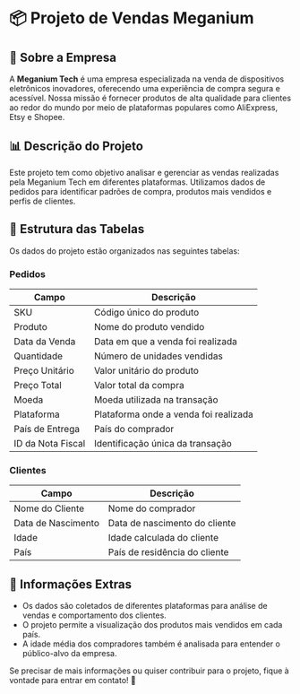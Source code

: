 # 📦 Projeto de Vendas Meganium

## 🏢 Sobre a Empresa
A **Meganium Tech** é uma empresa especializada na venda de dispositivos eletrônicos inovadores, oferecendo uma experiência de compra segura e acessível. Nossa missão é fornecer produtos de alta qualidade para clientes ao redor do mundo por meio de plataformas populares como AliExpress, Etsy e Shopee.

## 📊 Descrição do Projeto
Este projeto tem como objetivo analisar e gerenciar as vendas realizadas pela Meganium Tech em diferentes plataformas. Utilizamos dados de pedidos para identificar padrões de compra, produtos mais vendidos e perfis de clientes.

## 📑 Estrutura das Tabelas
Os dados do projeto estão organizados nas seguintes tabelas:

### **Pedidos**
| Campo             | Descrição                                      |
|------------------|----------------------------------------------|
| SKU             | Código único do produto                       |
| Produto         | Nome do produto vendido                       |
| Data da Venda   | Data em que a venda foi realizada             |
| Quantidade      | Número de unidades vendidas                   |
| Preço Unitário  | Valor unitário do produto                     |
| Preço Total     | Valor total da compra                         |
| Moeda          | Moeda utilizada na transação                   |
| Plataforma      | Plataforma onde a venda foi realizada         |
| País de Entrega | País do comprador                             |
| ID da Nota Fiscal | Identificação única da transação           |

### **Clientes**
| Campo             | Descrição                                      |
|------------------|----------------------------------------------|
| Nome do Cliente | Nome do comprador                             |
| Data de Nascimento | Data de nascimento do cliente             |
| Idade           | Idade calculada do cliente                    |
| País           | País de residência do cliente                  |

## 📌 Informações Extras
- Os dados são coletados de diferentes plataformas para análise de vendas e comportamento dos clientes.
- O projeto permite a visualização dos produtos mais vendidos em cada país.
- A idade média dos compradores também é analisada para entender o público-alvo da empresa.

Se precisar de mais informações ou quiser contribuir para o projeto, fique à vontade para entrar em contato! 🚀
